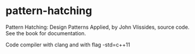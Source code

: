 pattern-hatching
================

Pattern Hatching: Design Patterns Applied, by John Vlissides, source code. See the book for
documentation. 

Code compiler with clang and with flag -std=c++11
